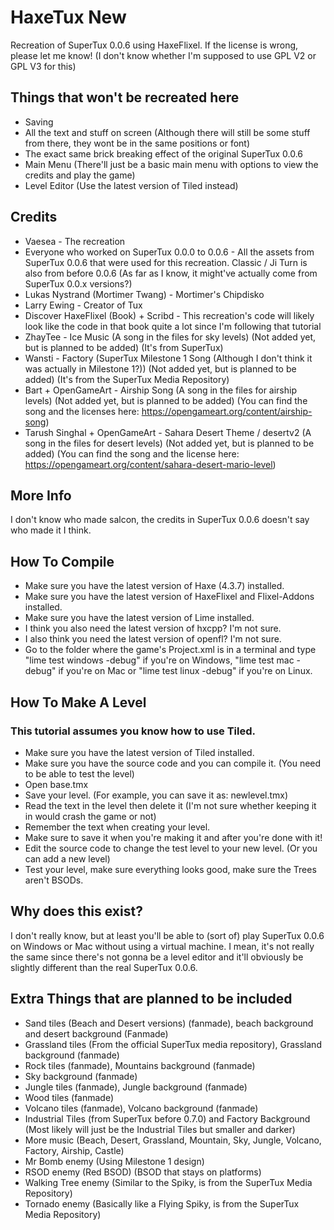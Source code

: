# HaxeTux New
Recreation of SuperTux 0.0.6 using HaxeFlixel. If the license is wrong, please let me know! (I don't know whether I'm supposed to use GPL V2 or GPL V3 for this)

## Things that won't be recreated here
* Saving
* All the text and stuff on screen (Although there will still be some stuff from there, they wont be in the same positions or font)
* The exact same brick breaking effect of the original SuperTux 0.0.6
* Main Menu (There'll just be a basic main menu with options to view the credits and play the game)
* Level Editor (Use the latest version of Tiled instead)

## Credits
* Vaesea - The recreation
* Everyone who worked on SuperTux 0.0.0 to 0.0.6 - All the assets from SuperTux 0.0.6 that were used for this recreation. Classic / Ji Turn is also from before 0.0.6 (As far as I know, it might've actually come from SuperTux 0.0.x versions?)
* Lukas Nystrand (Mortimer Twang) - Mortimer's Chipdisko
* Larry Ewing - Creator of Tux
* Discover HaxeFlixel (Book) + Scribd - This recreation's code will likely look like the code in that book quite a lot since I'm following that tutorial
* ZhayTee - Ice Music (A song in the files for sky levels) (Not added yet, but is planned to be added) (It's from SuperTux)
* Wansti - Factory (SuperTux Milestone 1 Song (Although I don't think it was actually in Milestone 1?)) (Not added yet, but is planned to be added) (It's from the SuperTux Media Repository)
* Bart + OpenGameArt - Airship Song (A song in the files for airship levels) (Not added yet, but is planned to be added) (You can find the song and the licenses here: https://opengameart.org/content/airship-song)
* Tarush Singhal + OpenGameArt - Sahara Desert Theme / desertv2 (A song in the files for desert levels) (Not added yet, but is planned to be added) (You can find the song and the license here: https://opengameart.org/content/sahara-desert-mario-level)

## More Info
I don't know who made salcon, the credits in SuperTux 0.0.6 doesn't say who made it I think.

## How To Compile
* Make sure you have the latest version of Haxe (4.3.7) installed.
* Make sure you have the latest version of HaxeFlixel and Flixel-Addons installed.
* Make sure you have the latest version of Lime installed.
* I think you also need the latest version of hxcpp? I'm not sure.
* I also think you need the latest version of openfl? I'm not sure.
* Go to the folder where the game's Project.xml is in a terminal and type "lime test windows -debug" if you're on Windows, "lime test mac -debug" if you're on Mac or "lime test linux -debug" if you're on Linux.

## How To Make A Level
### This tutorial assumes you know how to use Tiled.
* Make sure you have the latest version of Tiled installed.
* Make sure you have the source code and you can compile it. (You need to be able to test the level)
* Open base.tmx
* Save your level. (For example, you can save it as: newlevel.tmx)
* Read the text in the level then delete it (I'm not sure whether keeping it in would crash the game or not)
* Remember the text when creating your level.
* Make sure to save it when you're making it and after you're done with it!
* Edit the source code to change the test level to your new level. (Or you can add a new level)
* Test your level, make sure everything looks good, make sure the Trees aren't BSODs.

## Why does this exist?
I don't really know, but at least you'll be able to (sort of) play SuperTux 0.0.6 on Windows or Mac without using a virtual machine. I mean, it's not really the same since there's not gonna be a level editor and it'll obviously be slightly different than the real SuperTux 0.0.6.

## Extra Things that are planned to be included
* Sand tiles (Beach and Desert versions) (fanmade), beach background and desert background (Fanmade)
* Grassland tiles (From the official SuperTux media repository), Grassland background (fanmade)
* Rock tiles (fanmade), Mountains background (fanmade)
* Sky background (fanmade)
* Jungle tiles (fanmade), Jungle background (fanmade)
* Wood tiles (fanmade)
* Volcano tiles (fanmade), Volcano background (fanmade)
* Industrial Tiles (from SuperTux before 0.7.0) and Factory Background (Most likely will just be the Industrial Tiles but smaller and darker)
* More music (Beach, Desert, Grassland, Mountain, Sky, Jungle, Volcano, Factory, Airship, Castle)
* Mr Bomb enemy (Using Milestone 1 design)
* RSOD enemy (Red BSOD) (BSOD that stays on platforms)
* Walking Tree enemy (Similar to the Spiky, is from the SuperTux Media Repository)
* Tornado enemy (Basically like a Flying Spiky, is from the SuperTux Media Repository)
